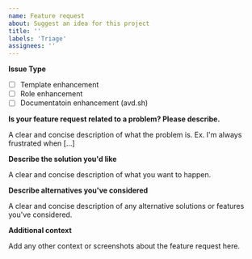 ```yaml
---
name: Feature request
about: Suggest an idea for this project
title: ''
labels: 'Triage'
assignees: ''
---
```


**Issue Type**

- [ ] Template enhancement
- [ ] Role enhancement
- [ ] Documentatoin enhancement (avd.sh)

**Is your feature request related to a problem? Please describe.**

A clear and concise description of what the problem is. Ex. I'm always frustrated when [...]

**Describe the solution you'd like**

A clear and concise description of what you want to happen.

**Describe alternatives you've considered**

A clear and concise description of any alternative solutions or features you've considered.

**Additional context**

Add any other context or screenshots about the feature request here.
